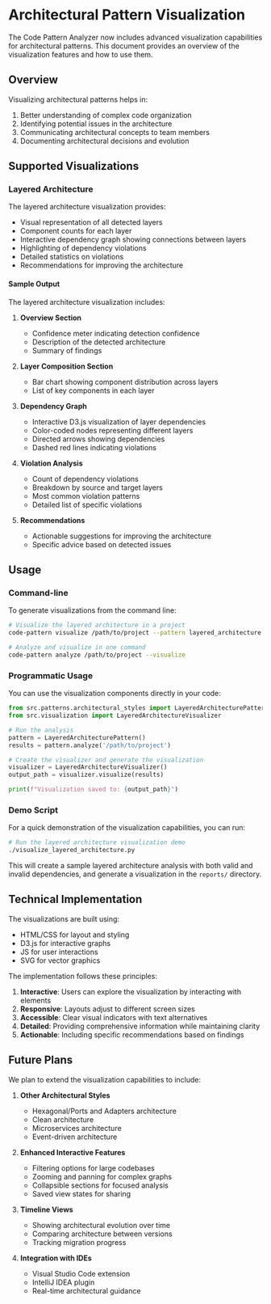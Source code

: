 # Architectural Pattern Visualization

The Code Pattern Analyzer now includes advanced visualization capabilities for architectural patterns. This document provides an overview of the visualization features and how to use them.

## Overview

Visualizing architectural patterns helps in:

1. Better understanding of complex code organization
2. Identifying potential issues in the architecture
3. Communicating architectural concepts to team members
4. Documenting architectural decisions and evolution

## Supported Visualizations

### Layered Architecture

The layered architecture visualization provides:

- Visual representation of all detected layers
- Component counts for each layer
- Interactive dependency graph showing connections between layers
- Highlighting of dependency violations
- Detailed statistics on violations
- Recommendations for improving the architecture

#### Sample Output

The layered architecture visualization includes:

1. **Overview Section**
   - Confidence meter indicating detection confidence
   - Description of the detected architecture
   - Summary of findings

2. **Layer Composition Section**
   - Bar chart showing component distribution across layers
   - List of key components in each layer

3. **Dependency Graph**
   - Interactive D3.js visualization of layer dependencies
   - Color-coded nodes representing different layers
   - Directed arrows showing dependencies
   - Dashed red lines indicating violations

4. **Violation Analysis**
   - Count of dependency violations
   - Breakdown by source and target layers
   - Most common violation patterns
   - Detailed list of specific violations

5. **Recommendations**
   - Actionable suggestions for improving the architecture
   - Specific advice based on detected issues

## Usage

### Command-line

To generate visualizations from the command line:

```bash
# Visualize the layered architecture in a project
code-pattern visualize /path/to/project --pattern layered_architecture

# Analyze and visualize in one command
code-pattern analyze /path/to/project --visualize
```

### Programmatic Usage

You can use the visualization components directly in your code:

```python
from src.patterns.architectural_styles import LayeredArchitecturePattern
from src.visualization import LayeredArchitectureVisualizer

# Run the analysis
pattern = LayeredArchitecturePattern()
results = pattern.analyze('/path/to/project')

# Create the visualizer and generate the visualization
visualizer = LayeredArchitectureVisualizer()
output_path = visualizer.visualize(results)

print(f"Visualization saved to: {output_path}")
```

### Demo Script

For a quick demonstration of the visualization capabilities, you can run:

```bash
# Run the layered architecture visualization demo
./visualize_layered_architecture.py
```

This will create a sample layered architecture analysis with both valid and invalid dependencies, and generate a visualization in the `reports/` directory.

## Technical Implementation

The visualizations are built using:

- HTML/CSS for layout and styling
- D3.js for interactive graphs
- JS for user interactions
- SVG for vector graphics

The implementation follows these principles:

1. **Interactive**: Users can explore the visualization by interacting with elements
2. **Responsive**: Layouts adjust to different screen sizes
3. **Accessible**: Clear visual indicators with text alternatives
4. **Detailed**: Providing comprehensive information while maintaining clarity
5. **Actionable**: Including specific recommendations based on findings

## Future Plans

We plan to extend the visualization capabilities to include:

1. **Other Architectural Styles**
   - Hexagonal/Ports and Adapters architecture
   - Clean architecture
   - Microservices architecture
   - Event-driven architecture

2. **Enhanced Interactive Features**
   - Filtering options for large codebases
   - Zooming and panning for complex graphs
   - Collapsible sections for focused analysis
   - Saved view states for sharing

3. **Timeline Views**
   - Showing architectural evolution over time
   - Comparing architecture between versions
   - Tracking migration progress

4. **Integration with IDEs**
   - Visual Studio Code extension
   - IntelliJ IDEA plugin
   - Real-time architectural guidance